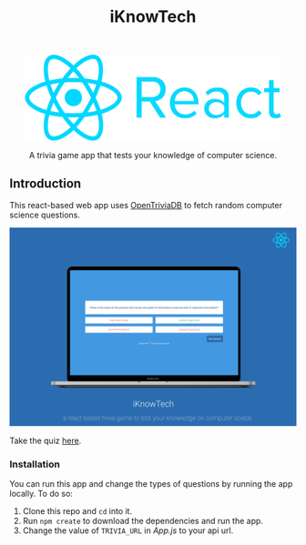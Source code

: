 <h1 align="center"> iKnowTech </h1> <br>
<p align="center">
  <a href="https://reactjs.org/">
    <img alt="React" title="ReactJS" src="react_logo.png" width="450">
  </a>
</p>

<p align="center">
  A trivia game app that tests your knowledge of computer science.
</p>


## Introduction

This react-based web app uses [OpenTriviaDB](https://opentdb.com/api_config.php) to fetch random computer science questions. 

<p align="center">
  <img src = "Showcase.png" width=700>
</p>

Take the quiz [here](https://iknowtech-40c5d.web.app/).

### Installation

You can run this app and change the types of questions by running the app locally. To do so:
1. Clone this repo and `cd` into it. 
2. Run `npm create` to download the dependencies and run the app.
3. Change the value of `TRIVIA_URL` in *App.js* to your api url.
